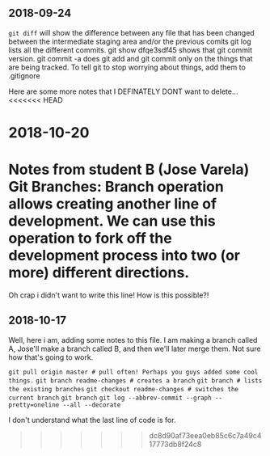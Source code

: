 
## 2018-09-24
`git diff` 
will show the difference between any file that has been changed between the intermediate staging area and/or the previous comits
git log 
lists all the different commits.
git show dfqe3sdf45 shows that git commit version.
git commit -a does git add and git commit only on the things that are being tracked.
To tell git to stop worrying about things, add them to .gitignore 


Here are some more notes that I DEFINATELY DONT want to delete...
<<<<<<< HEAD

# 2018-10-20
Notes from student B (Jose Varela)
Git Branches:
Branch operation allows creating another line of development. We can use this operation to fork off the development process into two (or more) different directions.
=======
Oh crap i didn't want to write this line! How is this possible?!

## 2018-10-17
Well, here i am, adding some notes to this file. I am making a branch called A, Jose'll make a branch called B, and then we'll later merge them. Not sure how that's going to work.

`git pull origin master # pull often! Perhaps you guys added some cool things.`
`git branch readme-changes # creates a branch`
`git branch # lists the existing branches`
`git checkout readme-changes # switches the current branch`
`git branch`
`git log --abbrev-commit --graph --pretty=oneline --all --decorate`

I don't understand what the last line of code is for.
>>>>>>> dc8d90af73eea0eb85c6c7a49c417773db8f24c8
